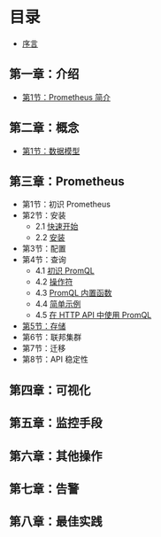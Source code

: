 # 目录

* [ 序言](README.md)

## 第一章：介绍

- [第1节：Prometheus 简介](1-introduction/overview.md)

## 第二章：概念
- [第1节：数据模型](2-concepts/data_model.md)

## 第三章：Prometheus

- 第1节：初识 Prometheus
- 第2节：安装
    - 2.1 [快速开始](3-prometheus/gettingstarted.md)
    - 2.2 [安装](3-prometheus/installation.md)
- 第3节：配置
- 第4节：查询
    - 4.1 [初识 PromQL](3-prometheus/basics.md)
    - 4.2 [操作符](3-prometheus/operators.md)
    - 4.3 [PromQL 内置函数](3-prometheus/functions.md)
    - 4.4 [简单示例](3-prometheus/examples.md)
    - 4.5 [在 HTTP API 中使用 PromQL](3-prometheus/api.md)
- [第5节：存储](3-prometheus/storage.md)
- 第6节：联邦集群
- 第7节：迁移
- 第8节：API 稳定性

## 第四章：可视化

## 第五章：监控手段

## 第六章：其他操作

## 第七章：告警

## 第八章：最佳实践
